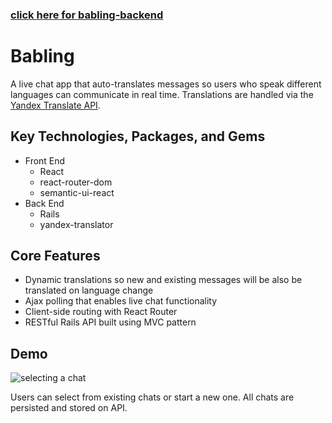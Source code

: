 ### [click here for babling-backend](https://github.com/dylankershaw/babling-backend)

# Babling
A live chat app that auto-translates messages so users who speak different languages can communicate in real time. Translations are handled via the [Yandex Translate API](https://tech.yandex.com/translate/).

## Key Technologies, Packages, and Gems
* Front End
  * React
  * react-router-dom
  * semantic-ui-react
* Back End
  * Rails
  * yandex-translator
  
## Core Features
* Dynamic translations so new and existing messages will be also be translated on language change
* Ajax polling that enables live chat functionality
* Client-side routing with React Router
* RESTful Rails API built using MVC pattern

## Demo
![selecting a chat](https://media.giphy.com/media/l0HUjM8gM7S5fKAiQ/giphy.gif)

Users can select from existing chats or start a new one. All chats are persisted and stored on API.

<br />
